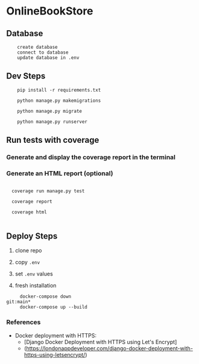 # OnlineBookStore

## Database
    
```
    create database
    connect to database
    update database in .env
```


## Dev Steps

```
    pip install -r requirements.txt
    
    python manage.py makemigrations

    python manage.py migrate
    
    python manage.py runserver
```

## Run tests with coverage

### Generate and display the coverage report in the terminal

### Generate an HTML report (optional)

```

  coverage run manage.py test
      
  coverage report
  
  coverage html
      
```

## Deploy Steps

1. clone repo

2. copy `.env`

3. set `.env` values

4. fresh installation

```
     docker-compose down                                                                                                                                                  git:main*
     docker-compose up --build
```


### References

* Docker deployment with HTTPS:
    * [Django Docker Deployment with HTTPS using Let's Encrypt]
    * (https://londonappdeveloper.com/django-docker-deployment-with-https-using-letsencrypt/)